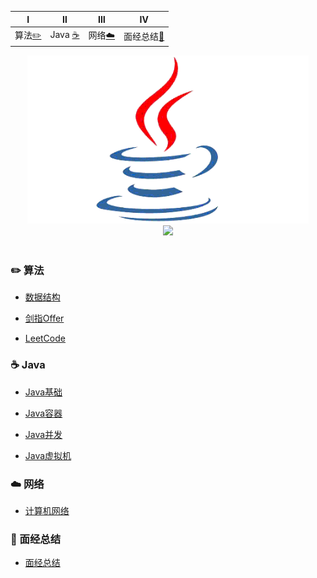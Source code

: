 
| Ⅰ | Ⅱ | Ⅲ | Ⅳ |
| :--------: | :---------: | :---------: | :---------: |
| 算法[:pencil2:](#pencil2-算法) | Java [:coffee:](#coffee-Java) | 网络[:cloud:](#cloud-网络) | 面经总结[:book:](#面经总结) |

<div align="center">
    <img src="pics//java.gif" width="450px"/>
    <br>
    <a href="https://github.com/MinheZ"> <img src="https://img.shields.io/badge/_-MinheZ-4ab8a1.svg"></a>
</div><br>

### :pencil2: 算法
- [数据结构](https://github.com/MinheZ/Notes/blob/master/note/数据结构.md)

- [剑指Offer](https://github.com/MinheZ/Notes/blob/master/note/剑指Offer.md)

- [LeetCode](https://github.com/MinheZ/Notes/blob/master/note/LeetCode.md)

### :coffee: Java
- [Java基础](https://github.com/MinheZ/Notes/blob/master/note/Java基础.md)

- [Java容器](https://github.com/MinheZ/Notes/blob/master/note/Java容器.md)

- [Java并发](https://github.com/MinheZ/Notes/blob/master/note/Java并发.md)

- [Java虚拟机](https://github.com/MinheZ/Notes/blob/master/note/Java虚拟机.md)

### :cloud: 网络
- [计算机网络](https://github.com/MinheZ/Notes/blob/master/note/计算机网络.md)

### :book: 面经总结
- [面经总结](https://github.com/MinheZ/Notes/blob/master/note/面经总结.md)
